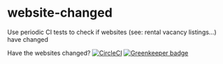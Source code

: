 # website-changed

Use periodic CI tests to check if websites (see: rental vacancy listings...) have changed

Have the websites changed? [![CircleCI](https://circleci.com/gh/adrw/website-changed.svg?style=svg)](https://circleci.com/gh/adrw/website-changed) [![Greenkeeper badge](https://badges.greenkeeper.io/adrw/website-changed.svg)](https://greenkeeper.io/)
